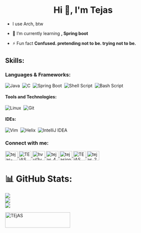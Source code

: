 <h1 align="center">Hi 👋, I'm Tejas </h1>

- I use Arch, btw
  
- 🌱 I’m currently learning **, Spring boot**
  
- ⚡ Fun fact **Confused. pretending not to be. trying not to be.**
## Skills:

### Languages & Frameworks:

![Java](https://img.shields.io/badge/Java-ED8B00?style=for-the-badge&logo=java&logoColor=white)&nbsp;
![C](https://img.shields.io/badge/C-00599C?style=for-the-badge&logo=c&logoColor=white)&nbsp;
![Spring Boot](https://img.shields.io/badge/Spring_Boot-6DB33F?style=for-the-badge&logo=spring-boot&logoColor=white)&nbsp;
![Shell Script](https://img.shields.io/badge/Shell_Script-121011?style=for-the-badge&logo=gnu-bash&logoColor=white)&nbsp;
![Bash Script](https://img.shields.io/badge/Bash_Script-4EAA25?style=for-the-badge&logo=gnu-bash&logoColor=white)&nbsp;

#### Tools and Technologies:

![Linux](https://img.shields.io/badge/Linux-FCC624?style=for-the-badge&logo=linux&logoColor=black)&nbsp;
![Git](https://img.shields.io/badge/GIT-E44C30?style=for-the-badge&logo=git&logoColor=white)&nbsp;

#### IDEs:

![Vim](https://img.shields.io/badge/VIM-%2311AB00.svg?style=for-the-badge&logo=vim&logoColor=white)&nbsp;
![Helix](https://img.shields.io/badge/Helix-5D00FF.svg?style=for-the-badge&logo=helix&logoColor=white)&nbsp;
![IntelliJ IDEA](https://img.shields.io/badge/IntelliJ_IDEA-000000.svg?style=for-the-badge&logo=intellij-idea&logoColor=white)&nbsp;


<h3 align="left">Connect with me:</h3>
<p align="left">
  <a href="https://linkedin.com/in/tejas-jondhale-78606b1b9" target="blank">
    <img align="center" src="https://raw.githubusercontent.com/rahuldkjain/github-profile-readme-generator/master/src/images/icons/Social/linked-in-alt.svg" alt="tejas-jondhale-78606b1b9" height="30" width="40" />
  </a>
  <a href="https://t.me/TEjAS_26" target="blank">
    <img align="center" src="https://upload.wikimedia.org/wikipedia/commons/8/82/Telegram_logo.svg" alt="TEjAS_26" height="30" width="40" />
  </a>
  <a href="https://open.spotify.com/user/hvul3v8cg2eqr5ywg3kv7deds" target="blank">
    <img align="center" src="https://raw.githubusercontent.com/rahuldkjain/github-profile-readme-generator/master/src/images/icons/Social/spotify.svg" alt="hvul3v8cg2eqr5ywg3kv7deds" height="30" width="40" />
  </a>
  <a href="https://instagram.com/tejas_4431" target="blank">
    <img align="center" src="https://raw.githubusercontent.com/rahuldkjain/github-profile-readme-generator/master/src/images/icons/Social/instagram.svg" alt="tejas_4431" height="30" width="40" />
  </a>
  <a href="https://twitter.com/tejasjondhale_4" target="blank">
    <img align="center" src="https://raw.githubusercontent.com/rahuldkjain/github-profile-readme-generator/master/src/images/icons/Social/twitter.svg" alt="tejasjondhale_4" height="30" width="40" />
  </a>
  <a href="https://www.reddit.com/user/TEjAS_2606" target="blank">
    <img align="center" src="https://raw.githubusercontent.com/rahuldkjain/github-profile-readme-generator/master/src/images/icons/Social/reddit.svg" alt="TEjAS_2606" height="30" width="40" />
  </a>
  <a href="https://discord.com/users/tejas_0626" target="blank">
    <img align="center" src="https://raw.githubusercontent.com/rahuldkjain/github-profile-readme-generator/master/src/images/icons/Social/discord.svg" alt="tejas_2606" height="30" width="40" />
  </a>
</p>

# 📊 GitHub Stats:
![](https://github-readme-stats.vercel.app/api?username=TEJASJONDHALE&theme=dracula&hide_border=false&include_all_commits=false&count_private=false)<br/>
![](https://github-readme-streak-stats.herokuapp.com/?user=TEJASJONDHALE&theme=dracula&hide_border=false)<br/>
![](https://github-readme-stats.vercel.app/api/top-langs/?username=TEJASJONDHALE&theme=dracula&hide_border=false&include_all_commits=false&count_private=false&layout=compact)

<p><a href="https://www.buymeacoffee.com/TEjAS"> <img align="left" src="https://cdn.buymeacoffee.com/buttons/v2/default-yellow.png" height="50" width="210" alt="TEjAS" /></a></p><br><br>

